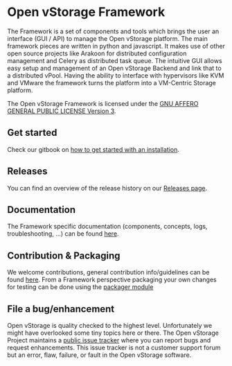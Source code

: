 # Open vStorage Framework

The Framework is a set of components and tools which brings the user an interface (GUI / API) to manage the Open vStorage platform.
The main framework pieces are written in python and javascript. It makes use of other open source projects like Arakoon for distributed
configuration management and Celery as distributed task queue.
The intuitive GUI allows easy setup and management of an Open vStorage Backend and link that to a distributed vPool.
Having the ability to interface with hypervisors like KVM and VMware the framework turns the platform into a VM-Centric Storage platform.

The Open vStorage Framework is licensed under the [GNU AFFERO GENERAL PUBLIC LICENSE Version 3](https://www.gnu.org/licenses/agpl.html).

## Get started

Check our gitbook on [how to get started with an installation](https://openvstorage.gitbooks.io/openvstorage/content/Installation/index.html).

## Releases
You can find an overview of the release history on our [Releases page](https://github.com/openvstorage/framework/wiki/releases).

## Documentation
The Framework specific documentation (components, concepts, logs, troubleshooting, ...) can be found  [here](https://www.gitbook.com/book/openvstorage/framework/details). 

## Contribution & Packaging

We welcome contributions, general contribution info/guidelines can be found [here](https://github.com/openvstorage/home/blob/master/CONTRIBUTING.md).
From a Framework perspective packaging your own changes for testing can be done using the [packager module](https://github.com/openvstorage/framework-tools/blob/master/packaging/packager.py)

## File a bug/enhancement
Open vStorage is quality checked to the highest level. Unfortunately we might have overlooked some tiny topics here or there. The Open vStorage Project maintains a [public issue tracker](https://github.com/openvstorage/framework/issues) where you can report bugs and request enhancements. This issue tracker is not a customer support forum but an error, flaw, failure, or fault in the Open vStorage software.

